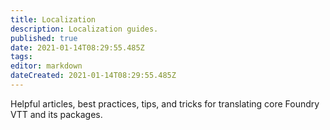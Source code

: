 ```yaml
---
title: Localization
description: Localization guides.
published: true
date: 2021-01-14T08:29:55.485Z
tags: 
editor: markdown
dateCreated: 2021-01-14T08:29:55.485Z
---
```


Helpful articles, best practices, tips, and tricks for translating core Foundry VTT and its packages.